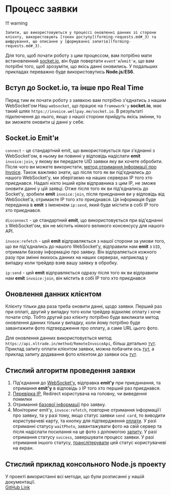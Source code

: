 # Процесс заявки

!!! warning

    Запити, що використовуються у процессі оновленні данних зі сторони клієнту, використовують [токен доступу](forming-requests.md#_3) та шифрування, що описанне у [формуванні запитів](forming-requests.md#_3).

Для того, щоб почати роботу з цим процессом, вам потрібно мати встановленний [socket.io](https://socket.io), він буде повертати `event'и`/`emit'и`, що вам потрібні того, щоб зрозуміти, що якісь данні оновились.
У подальших прикладах переважно буде використовутись **Node.js**/**ES6**.

## Вступ до Socket.io, та інше про Real Time
Перед тим як почати роботу з заявкою вам потрібно з'єднатись з нашим WebSocket'ом
Наш `websocket`, що працює на `framework'у` **socket.io**, має такий шлях `https://invoice.wellpay.me/socket.io`.
В результаті підключення до нього, якщо з нашої сторони прийдуть якісь змінни, то ви зможете оновити ці данні у себе.

## Socket.io Emit'и
`connect` - це стандартний emit, що використовується при з'єднанні з WebSocket'ом, в ньому ви повинні у відповідь надіслати **emit** `invoice:join`, у якому ви передаєте UID заявки яку ви хочете обробити.
Після чого ви можете використати, [метод отримання інформації про Invoice](get-invoice.md).
Також важливо знати, що після того як ви під'єднались до нашого WebSocket'у, ми зберігаємо на наших серверах IP того хто приєднався. Надалі ніхто інший крім відправника з цим IP, не зможе оновити данні у цій заявці.
Отже після того як ви під'єднались до Socket'у, зробили **emit** `invoice:join`, після приєднання ви у відповідь від WebSocket'а, отримаєте IP того хто приєднався. Ця інформація буде переданна в **emit** з імененем `ip:send`, який буде містити в собі IP того хто приєднався.

`disconnect` - це стандартний **emit**, що використовується при від'єднанні з WebSocket'ом, він не містить ніякого великого консенсусу для нашого API.

`invoce:refetch` - цей **emit** відправляється з нашої сторони за умови того, що ви під'єднались до нашого WebSocket'у, відправили нам **emit** з `UID`, отримали базову інформацію про заявку. Він відпраляється кожного разу при змінні якихось данних на наших серверах, наприклад у випадку коли трейдер взяв вашу заявку в обробку.

`ip:send` - цей **emit** відправляється одразу після того як ви відправили нам **emit** `invoice:join`, він містить в собі IP того хто приєднався 

## Оновлення данних клієнтом
Клієнту тільки два раза треба оновити данні, щодо заявки. Перший раз при оплаті, другий у випадку того коли трейдер відхиляє оплату і хоче почати спір. Тобто другий раз клієнту потрібно буде викликати метод оновлення данних тільки у випадку, коли йому потрібно буде завантажити фото підтвердження про оплату, а саме URL цього фото.

Для оновлення данних використовується метод `https://api.nltrade.in/method/RemoteInvoiceApi`, більш детально [тут](update-invoice.md#invoic).
Приклад запиту оплати клієнтом заявки, можна побачити ось [тут](update-invoice.md#_3), а приклад запиту додавання фото клієнтом до заявки ось [тут](update-invoice.md#invoic_1).


## Стислий алгоритм проведення заявки
1. Під'єднання до [WebSocket'у](#socketio-emit), відправка **emit'у** при приєдннання, та отримання **emit'y** в відповідь з IP того хто перший раз приєднався.
2. [Перевірка IP](#socketio-emit), Redirect користувача на головну, чи виведення помилки
3. Отримання [базової інформації](get-invoice.md) про заявку.
4. Моніторинг emit'у, `invoce:refetch`, повторне отримання інформаціїї про заявку, та у разі тому, якщо статус заявки `send card`, то виводити користувачеві карту, та кнопку для підтвердження [оплати](update-invoice.md#_3). 
У разі отриманні статусу `waitPhoto`, завантажувати фото на свій сервер та після надіслати посилання на це фото з допомогою [запиту](update-invoice.md#invoic_1).
У разі отримання статусу `success`, завершувати процесс заявки.
У разі отримання іншого статусу, [транслітерувати](get-invoice.md#_2) цей статус користувачеві на екран.

## Стислий приклад консольного Node.js проекту
У проекті використанні всі методи, що були розписанні у нашій документації.\
[GitHub Link](https://github.com/tihiydo/nl-trade-api-console-example)
